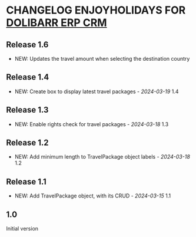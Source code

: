 # CHANGELOG ENJOYHOLIDAYS FOR [DOLIBARR ERP CRM](https://www.dolibarr.org)

## Release 1.6

- NEW: Updates the travel amount when selecting the destination country

## Release 1.4

- NEW: Create box to display latest travel packages - *2024-03-19* 1.4

## Release 1.3

- NEW: Enable rights check for travel packages - *2024-03-18* 1.3

## Release 1.2

- NEW: Add minimum length to TravelPackage object labels - *2024-03-18* 1.2


## Release 1.1

- NEW: Add TravelPackage object, with its CRUD - *2024-03-15* 1.1 

 
## 1.0

Initial version
